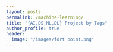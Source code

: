 ```yaml
---
layout: posts
permalink: /machine-learning/
title: "{AI,DS,ML,DL} Project by Tags"
author_profile: true
header:
  image: "/images/fort point.png"
---
```


